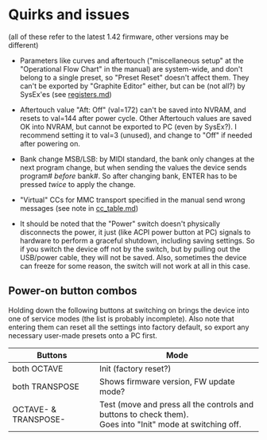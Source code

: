 # Quirks and issues

(all of these refer to the latest 1.42 firmware, other versions may be different)

* Parameters like curves and aftertouch ("miscellaneous setup" at the
  "Operational Flow Chart" in the manual) are system-wide, and don't belong
  to a single preset, so "Preset Reset" doesn't affect them. They can't be
  exported by "Graphite Editor" either, but can be (not all?) by SysEx'es
  (see [registers.md](registers.md))

* Aftertouch value "Aft: Off" (val=172) can't be saved into NVRAM, and
  resets to val=144 after power cycle. Other Aftertouch values are saved OK
  into NVRAM, but cannot be exported to PC (even by SysEx?). I recommend
  setting it to val=3 (unused), and change to "Off" if needed after
  powering on.

* Bank change MSB/LSB: by MIDI standard, the bank only changes at the
  next program change, but when sending the values the device sends
  program# *before* bank#. So after changing bank, ENTER has to be pressed
  *twice* to apply the change.

* "Virtual" CCs for MMC transport specified in the manual send wrong
  messages (see note in [cc_table.md](cc_table.md))

* It should be noted that the "Power" switch doesn't physically
  disconnects the power, it just (like ACPI power button at PC) signals to
  hardware to perform a graceful shutdown, including saving settings. So if
  you switch the device off not by the switch, but by pulling out the
  USB/power cable, they will not be saved. Also, sometimes the device can
  freeze for some reason, the switch will not work at all in this case.

## Power-on button combos

Holding down the following buttons at switching on brings the device into
one of service modes (the list is probably incomplete). Also note that
entering them can reset all the settings into factory default, so export
any necessary user-made presets onto a PC first.

| Buttons            | Mode                                                                  |
|--------------------|-----------------------------------------------------------------------|
|both OCTAVE         | Init (factory reset?)                                                 |
|both TRANSPOSE      | Shows firmware version, FW update mode?                               |
|OCTAVE- & TRANSPOSE-| Test (move and press all the controls and buttons to check them).<br/> Goes into "Init" mode at switching off.|
